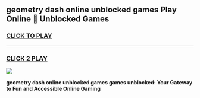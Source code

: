 
## geometry dash online unblocked games Play Online 👋 Unblocked Games
<h3>
<a href="https://premium.freeplayer.one?title=geometry_dash_online_unblocked_games&ref=19F">CLICK TO PLAY</a></h3>
<hr>

<h3>
<a href="https://premium.freeplayer.one?title=geometry_dash_online_unblocked_games&ref=19F">CLICK 2 PLAY</a>
  
</h3>

<a href="https://premium.freeplayer.one?title=geometry_dash_online_unblocked_games&ref=19F"><img src="https://clearcache.store/games.png"></a>


**geometry dash online unblocked games games unblocked: Your Gateway to Fun and Accessible Online Gaming**
